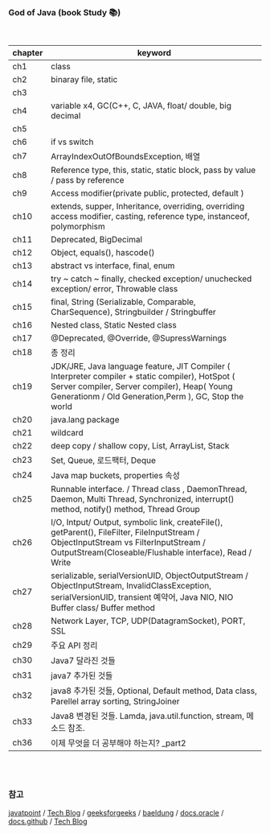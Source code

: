 ### God of Java (book Study 📚)

<br>

| chapter | keyword                                    |
|---------| --------------------------------------------- |
| ch1     | class                 |
| ch2     | binaray file, static |
| ch3     |                  |
| ch4     | variable x4, GC(C++, C, JAVA, float/ double, big decimal |
| ch5     |                  |
| ch6     | if  vs  switch |
| ch7     | ArrayIndexOutOfBoundsException, 배열 |
| ch8     | Reference type, this, static, static block, pass by value / pass by reference |
| ch9     | Access modifier(private public, protected, default )               |
| ch10    | extends, supper, Inheritance, overriding, overriding access modifier, casting, reference type, instanceof, polymorphism |
| ch11    | Deprecated, BigDecimal                |
| ch12    | Object, equals(), hascode() |
| ch13    | abstract   vs  interface,  final, enum               |
| ch14    | try ~ catch ~ finally, checked exception/ unuchecked exception/ error, Throwable class |
| ch15    | final, String (Serializable, Comparable, CharSequence), Stringbuilder / Stringbuffer |
| ch16    | Nested class, Static Nested class |
| ch17    | @Deprecated, @Override, @SupressWarnings |
| ch18    | 총 정리 |
| ch19    | JDK/JRE, Java language feature, JIT Compiler ( Interpreter compiler + static compiler), HotSpot ( Server compiler, Server compiler), Heap( Young Generationm / Old Generation,Perm ), GC, Stop the world |
| ch20    | java.lang package |
| ch21    | wildcard |
| ch22    | deep copy / shallow copy, List, ArrayList, Stack |
| ch23    | Set, Queue, 로드팩터, Deque |
| ch24    | Java map buckets, properties 속성 |
| ch25    | Runnable interface. / Thread class , DaemonThread, Daemon, Multi Thread, Synchronized, interrupt() method, notify() method, Thread Group |
| ch26    | I/O, Intput/ Output, symbolic link, createFile(), getParent(), FileFilter, FileInputStream / ObjectInputStream  vs  FilterInputStream / OutputStream(Closeable/Flushable interface), Read / Write |
| ch27    | serializable, serialVersionUID, ObjectOutputStream / ObjectInputStream, InvalidClassException, serialVersionUID, transient 예약어, Java NIO, NIO Buffer class/ Buffer method
| ch28    | Network Layer, TCP, UDP(DatagramSocket), PORT, SSL 
| ch29    | 주요 API 정리
| ch30    | Java7 달라진 것들
| ch31    | java7 추가된 것들
| ch32    | java8 추가된 것들, Optional, Default method, Data class, Parellel array sorting, StringJoiner
| ch33    | Java8 변경된 것들. Lamda, java.util.function, stream, 메소드 참조. 
| ch36    | 이제 무엇을 더 공부해야 하는지? _part2

<br><br>

### 참고 <br>
[javatpoint](https://www.javatpoint.com/java-collections-unmodifiablelist-method) / 
[Tech Blog](https://incheol-jung.gitbook.io/docs/q-and-a/java/string-stringbuffer-stringbuilder) /
[geeksforgeeks](https://www.geeksforgeeks.org/multithreading-in-java/?ref=lbp) /
[baeldung](https://www.baeldung.com/java-thread-safety) /
[docs.oracle](https://docs.oracle.com/javase/tutorial/essential/concurrency/locksync.html) /
[docs.github](https://github.com/eugenp/tutorials/blob/master/core-java-modules/core-java-concurrency-basic/src/main/java/com/baeldung/concurrent/callable/FactorialTask.java) / 
[Tech Blog](https://inpa.tistory.com/entry/JAVA-%E2%98%95-JVM-%EB%82%B4%EB%B6%80-%EA%B5%AC%EC%A1%B0-%EB%A9%94%EB%AA%A8%EB%A6%AC-%EC%98%81%EC%97%AD-%EC%8B%AC%ED%99%94%ED%8E%B8)
